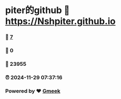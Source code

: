 # piter的github :link: https://Nshpiter.github.io 
### :page_facing_up: [7](https://Nshpiter.github.io/tag.html) 
### :speech_balloon: 0 
### :hibiscus: 23955 
### :alarm_clock: 2024-11-29 07:37:16 
### Powered by :heart: [Gmeek](https://github.com/Meekdai/Gmeek)
